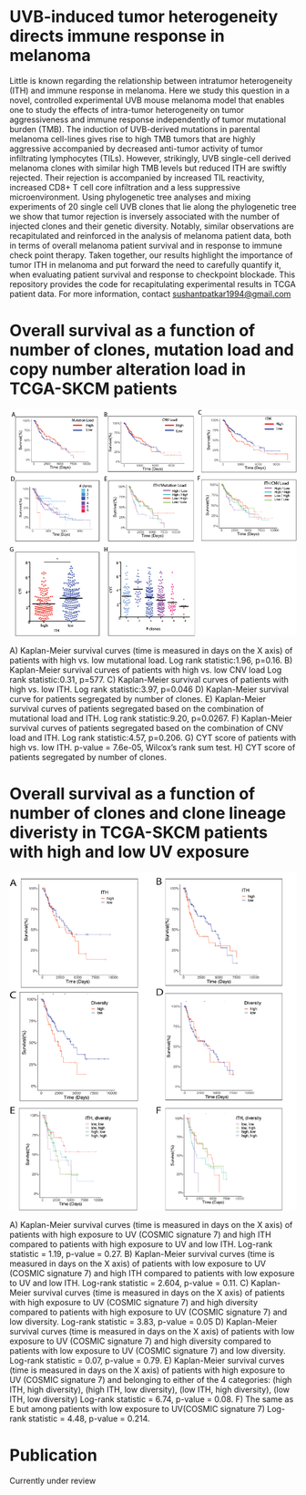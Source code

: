 # UVB-induced tumor heterogeneity directs immune response in melanoma  
Little is known regarding the relationship between intratumor heterogeneity (ITH) and immune response in melanoma. Here we study this question in a novel, controlled experimental UVB mouse melanoma model that enables one to study the effects of intra-tumor heterogeneity on tumor aggressiveness and immune response independently of tumor mutational burden (TMB). The induction of UVB-derived mutations in parental melanoma cell-lines gives rise to high TMB tumors that are highly aggressive accompanied by decreased anti-tumor activity of tumor infiltrating lymphocytes (TILs). However, strikingly, UVB single-cell derived melanoma clones with similar high TMB levels but reduced ITH are swiftly rejected. Their rejection is accompanied by increased TIL reactivity, increased CD8+ T cell core infiltration and a less suppressive microenvironment. Using phylogenetic tree analyses and mixing experiments of 20 single cell UVB clones that lie along the phylogenetic tree we show that tumor rejection is inversely associated with the number of injected clones and their genetic diversity. Notably, similar observations are recapitulated and reinforced in the analysis of melanoma patient data, both in terms of overall melanoma patient survival and in response to immune check point therapy.  Taken together, our results highlight the importance of tumor ITH in melanoma and put forward the need to carefully quantify it, when evaluating patient survival and response to checkpoint blockade. This repository provides the code for recapitulating experimental results in TCGA patient data. For more information, contact sushantpatkar1994@gmail.com

# Overall survival as a function of number of clones, mutation load and copy number alteration load in TCGA-SKCM patients
![Analysis of the association between ITH, mutational load and patient survival across TCGA skin cutaneous melanoma samples ](Figure6_updated.png)

A) Kaplan-Meier survival curves (time is measured in days on the X axis) of patients with high vs. low mutational load. Log rank statistic:1.96, p=0.16. B) Kaplan-Meier survival curves of patients with high vs. low CNV load Log rank statistic:0.31, p=577. C) Kaplan-Meier survival curves of patients with high vs. low ITH. Log rank statistic:3.97, p=0.046 D) Kaplan-Meier survival curve for patients segregated by number of clones. E) Kaplan-Meier survival curves of patients segregated based on the combination of mutational load and ITH. Log rank statistic:9.20, p=0.0267. F) Kaplan-Meier survival curves of patients segregated based on the combination of CNV load and ITH. Log rank statistic:4.57, p=0.206. G) CYT score of patients with high vs. low ITH. p-value = 7.6e-05, Wilcox’s rank sum test. H) CYT score of patients segregated by number of clones.

# Overall survival as a function of number of clones and clone lineage diveristy in TCGA-SKCM patients with high and low UV exposure 
![Survival rates of patients vary between high and low ITH/diversity groups ](Figure7_updated.png)

A) Kaplan-Meier survival curves (time is measured in days on the X axis) of patients with high exposure to UV (COSMIC signature 7) and high ITH compared to patients with high exposure to UV and low ITH. Log-rank statistic = 1.19, p-value = 0.27. B) Kaplan-Meier survival curves (time is measured in days on the X axis) of patients with low exposure to UV (COSMIC signature 7) and high ITH compared to patients with low exposure to UV and low ITH. Log-rank statistic = 2.604, p-value = 0.11. C) Kaplan-Meier survival curves (time is measured in days on the X axis) of patients with high exposure to UV (COSMIC signature 7) and high diversity compared to patients with high exposure to UV (COSMIC signature 7) and low diversity. Log-rank statistic = 3.83, p-value = 0.05  D) Kaplan-Meier survival curves (time is measured in days on the X axis) of patients with low exposure to UV (COSMIC signature 7) and high diversity compared to patients with low exposure to UV (COSMIC signature 7) and low diversity. Log-rank statistic = 0.07, p-value = 0.79.   E) Kaplan-Meier survival curves (time is measured in days on the X axis) of patients with high exposure to UV (COSMIC signature 7) and belonging to either of the 4 categories: (high ITH, high diversity), (high ITH, low diversity), (low ITH, high diversity), (low ITH, low diversity) Log-rank statistic = 6.74, p-value = 0.08.  F) The same as E but among patients with low exposure to UV(COSMIC signature 7) Log-rank statistic = 4.48, p-value = 0.214. 

# Publication
Currently under review



